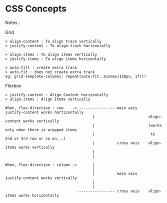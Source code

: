 # CSS Concepts

Notes :

Grid

    > align-content : To align track vertically
    > justify-content : To align track horizontally

    > align-items : To align items vertically
    > justify-items : To align items horizontally

    > auto-fill : create extra track
    > auto-fit : does not create extra track
    eg: grid-template-columns: repeat(auto-fit, minmax(150px, 1fr))

Flexbox

    > justify-content : Align Content horizontally
    > align-items : Align Items vertically

    When, flex-direction : row    -> -----------------main axis     justify-content works hortizontally
                                           |                        align-content works vertically
                                           |                        (works only when there is wrapped items
                                           |                         to 2nd or 3rd row or so on...)
                                           |          cross axis    align-items works vertically
                                           |
                                           |

    When, flex-direction : column ->       |
                                           |
                                           |          main axis     justify-content works vertically
                                           |
                                           |
                                    ----------------- cross axis    align-items works horizontally

